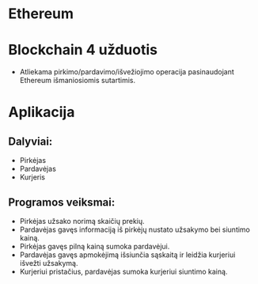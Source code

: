 # Ethereum

# Blockchain 4 užduotis

- Atliekama pirkimo/pardavimo/išvežiojimo operacija pasinaudojant Ethereum išmaniosiomis sutartimis.


# Aplikacija

## Dalyviai:

- Pirkėjas
- Pardavėjas
- Kurjeris

## Programos veiksmai:

- Pirkėjas užsako norimą skaičių prekių.
- Pardavėjas gavęs informaciją iš pirkėjų nustato užsakymo bei siuntimo kainą.
- Pirkėjas gavęs pilną kainą sumoka pardavėjui.
- Pardavėjas gavęs apmokėjimą išsiunčia sąskaitą ir leidžia kurjeriui išvežti užsakymą.
- Kurjeriui pristačius, pardavėjas sumoka kurjeriui siuntimo kainą.

